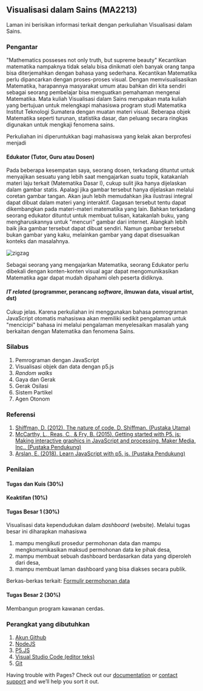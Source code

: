 ## Visualisasi dalam Sains (MA2213)

Laman ini berisikan informasi terkait dengan perkuliahan Visualisasi dalam Sains.
### Pengantar
"Mathematics posseses not only truth, but supreme beauty"
Kecantikan matematika nampaknya tidak selalu bisa dinikmati oleh banyak orang tanpa bisa diterjemahkan dengan bahasa yang sederhana. Kecantikan Matematika perlu dipancarkan dengan proses-proses visual. Dengan memvisualisasikan Matematika, harapannya masyarakat umum atau bahkan diri kita sendiri sebagai seorang pembelajar bisa menguatkan pemahaman mengenai Matematika. Mata kuliah Visualisasi dalam Sains merupakan mata kuliah yang bertujuan untuk melengkapi mahasiswa program studi Matematika Institut Teknologi Sumatera dengan muatan materi visual. Beberapa objek Matematika seperti turunan, statistika dasar, dan peluang secara ringkas digunakan untuk mengkaji fenomena sains. 

Perkuliahan ini diperuntukkan bagi mahasiswa yang kelak akan berprofesi menjadi
#### Edukator (Tutor, Guru atau Dosen)
Pada beberapa kesempatan saya, seorang dosen, terkadang dituntut untuk menyajikan sesuatu yang lebih saat mengajarkan suatu topik, katakanlah materi laju terkait (Matematika Dasar I), cukup sulit jika hanya dijelaskan dalam gambar statis. Apalagi jika gambar tersebut hanya dijelaskan melalui coretan gambar tangan. Akan jauh lebih memudahkan jika ilustrasi integral dapat dibuat dalam materi yang interaktif. Gagasan tersebut tentu dapat dikembangkan pada materi-materi matematika yang lain. Bahkan terkadang seorang edukator dituntut untuk membuat tulisan, katakanlah buku, yang mengharuskannya untuk "mencuri" gambar dari internet. Alangkah lebih baik jika gambar tersebut dapat dibuat sendiri. Namun gambar tersebut bukan gambar yang kaku, melainkan gambar yang dapat disesuaikan konteks dan masalahnya. 

<img src="https://github.com/rifkyfauzi9/MA2213/blob/gh-pages/demo_laju_berkaitan.gif" alt="zigzag" />

Sebagai seorang yang mengajarkan Matematika, seorang Edukator perlu dibekali dengan konten-konten visual agar dapat mengomunikasikan Matematika agar dapat mudah dipahami oleh peserta didiknya. 
#### _IT related_ (programmer, perancang _software_, ilmuwan data, visual artist, dst)
Cukup jelas. Karena perkuliahan ini menggunakan bahasa pemrograman JavaScript otomatis mahasiswa akan memiliki sedikit pengalaman untuk "mencicipi" bahasa ini melalui pengalaman menyelesaikan masalah yang berkaitan dengan Matematika dan fenomena Sains.

### Silabus
1. Pemrograman dengan JavaScript
2. Visualisasi objek dan data dengan p5.js
3. _Random walks_
4. Gaya dan Gerak
5. Gerak Osilasi
6. Sistem Partikel
7. Agen Otonom

### Referensi
1. [Shiffman, D. (2012). The nature of code. D. Shiffman. (Pustaka Utama)](https://natureofcode.com)
2. [McCarthy, L., Reas, C., & Fry, B. (2015). Getting started with P5. js: Making interactive graphics in JavaScript and processing. Maker Media, Inc.. (Pustaka Pendukung)](https://bit.ly/makeP5JS)
3. [Arslan, E. (2018). Learn JavaScript with p5. js. (Pustaka Pendukung)](https://bit.ly/learnJSP5)


### Penilaian
#### Tugas dan Kuis (30%)
#### Keaktifan (10%)
#### Tugas Besar 1 (30%) 
Visualisasi data kependudukan dalam _dashboard_ (website). Melalui tugas besar ini diharapkan mahasiswa 
1. mampu mengikuti prosedur permohonan data dan mampu mengkomunikasikan maksud permohonan data ke pihak desa,
2. mampu membuat sebuah dashboard berdasarkan data yang diperoleh dari desa,
3. mampu membuat laman dashboard yang bisa diakses secara publik.

Berkas-berkas terkait: [Formulir permohonan data](https://github.com/rifkyfauzi9/MA2213/blob/gh-pages/Surat%20Pengantar%20Permohonan%20Izin%20Pengambilan%20Data%20ver2.docx?raw=true)
#### Tugas Besar 2 (30%)
Membangun program kawanan cerdas.



### Perangkat yang dibutuhkan

1. [Akun Github](https://github.com/signup?ref_cta=Sign+up&ref_loc=header+logged+out&ref_page=%2F&source=header-home)
2. [NodeJS](https://nodejs.org/en/download/)
3. [P5.JS](https://p5js.org/download/)
4. [Visual Studio Code (editor teks)](https://code.visualstudio.com)
6. [Git](https://git-scm.com/download/win)



Having trouble with Pages? Check out our [documentation](https://docs.github.com/categories/github-pages-basics/) or [contact support](https://support.github.com/contact) and we’ll help you sort it out.
